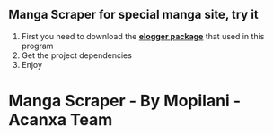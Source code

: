 ## Manga Scraper for special manga site, try it

1. First you need to download the **[elogger package](https://elogger)** that used in this program
2. Get the project dependencies
3. Enjoy

# Manga Scraper - By Mopilani - Acanxa Team
